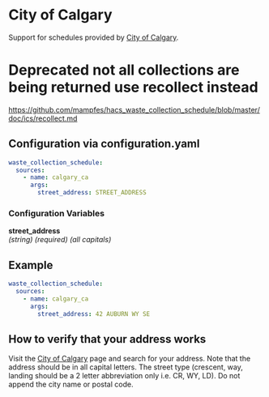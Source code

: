 # City of Calgary

Support for schedules provided by [City of Calgary](https://www.calgary.ca/waste/residential/garbage-schedule.html).

# Deprecated not all collections are being returned use recollect instead

<https://github.com/mampfes/hacs_waste_collection_schedule/blob/master/doc/ics/recollect.md>

## Configuration via configuration.yaml

```yaml
waste_collection_schedule:
  sources:
    - name: calgary_ca
      args:
        street_address: STREET_ADDRESS
```

### Configuration Variables

**street_address**  
*(string) (required) (all capitals)*

## Example

```yaml
waste_collection_schedule:
  sources:
    - name: calgary_ca
      args:
        street_address: 42 AUBURN WY SE
```

## How to verify that your address works

Visit the [City of Calgary](https://www.calgary.ca/waste/residential/garbage-schedule.html) page and search for your address. Note that the address should be in all capital letters. The street type (crescent, way, landing should be a 2 letter abbreviation only i.e. CR, WY, LD). Do not append the city name or postal code.
